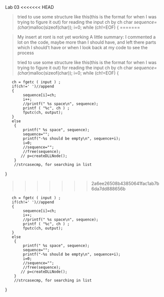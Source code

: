  Lab 03
<<<<<<< HEAD

> tried to use some structure like this(this is the format for when I was trying to figure it out) for reading the input ch by ch
char *sequence=(char*)malloc(sizeof(char));
    i=0;
    while (ch!=EOF)
    {
=======

> My insert at ront is not yet working
> A little summary: I commented a lot on the code, maybe more than I should have, and left there parts which I should't have or when I look back at my code to see the process
>  
> tried to use some structure like this(this is the format for when I was trying to figure it out) for reading the input ch by ch
char *sequence=(char*)malloc(sizeof(char));
    i=0;
    while (ch!=EOF)
    {

       ch = fgetc ( input ) ;
       if(ch!=' ')//append
       {
            sequence[i]=ch;
            i++;
            //printf(" %s space\n", sequence);
            printf ( "%c", ch ) ;
            fputc(ch, output);
       }
       else
        {
            printf(" %s space", sequence);
            sequence="";
            printf("-%s should be empty\n", sequence+i);
            i=0;
            //sequence="";
            //free(sequence);
           // p=createDLLNode();
        }
        //strcasecmp, for searching in list
   }

>>>>>>> 2a6ee26508b43850641fac1ab7b6da7dd888656b

       ch = fgetc ( input ) ;
       if(ch!=' ')//append
       {
            sequence[i]=ch;
            i++;
            //printf(" %s space\n", sequence);
            printf ( "%c", ch ) ;
            fputc(ch, output);
       }
       else
        {
            printf(" %s space", sequence);
            sequence="";
            printf("-%s should be empty\n", sequence+i);
            i=0;
            //sequence="";
            //free(sequence);
           // p=createDLLNode();
        }
        //strcasecmp, for searching in list
   }

